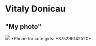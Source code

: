 # Vitaly Donicau 
## "My photo"
<img src="https://upload.wikimedia.org/wikipedia/ru/4/41/Luffy_Before_Timeskip.png">
*Phone for cute girls: +375296142520*